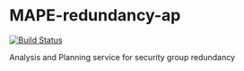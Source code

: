 # MAPE-redundancy-ap

[![Build Status](https://travis-ci.org/prl-tokyo/MAPE-redundancy-ap.svg?branch=master)](https://travis-ci.org/prl-tokyo/MAPE-redundancy-ap)

Analysis and Planning service for security group redundancy
